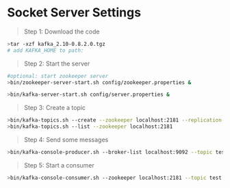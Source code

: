 Socket Server Settings
======================

>Step 1: Download the code

```sh
>tar -xzf kafka_2.10-0.8.2.0.tgz
# add KAFKA_HOME to path:
```

>Step 2: Start the server

```sh
#optional: start zookeeper server
>bin/zookeeper-server-start.sh config/zookeeper.properties &

>bin/kafka-server-start.sh config/server.properties &

```

> Step 3: Create a topic

```sh
>bin/kafka-topics.sh --create --zookeeper localhost:2181 --replication-factor 1 --partitions 1 --topic test
>bin/kafka-topics.sh --list --zookeeper localhost:2181
```
>Step 4: Send some messages

```sh
>bin/kafka-console-producer.sh --broker-list localhost:9092 --topic test
```

>Step 5: Start a consumer

```sh
>bin/kafka-console-consumer.sh --zookeeper localhost:2181 --topic test --from-beginning
```


































































































